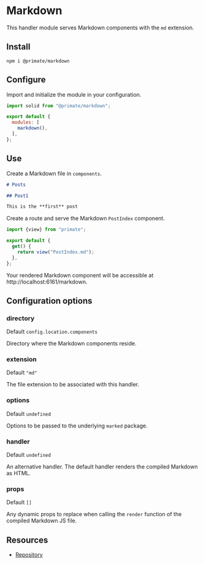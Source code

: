 # Markdown

This handler module serves Markdown components with the `md` extension.

## Install

`npm i @primate/markdown`

## Configure

Import and initialize the module in your configuration.

```js caption=primate.config.js
import solid from "@primate/markdown";

export default {
  modules: [
    markdown(),
  ],
};
```
## Use

Create a Markdown file in `components`.

```md caption=components/PostIndex.md
# Posts

## Post1

This is the **first** post
```

Create a route and serve the Markdown `PostIndex` component.

```js caption=routes/markdown.js
import {view} from "primate";

export default {
  get() {
    return view("PostIndex.md");
  },
};
```

Your rendered Markdown component will be accessible at
http://localhost:6161/markdown.

## Configuration options

### directory

Default `config.location.components`

Directory where the Markdown components reside.

### extension

Default `"md"`

The file extension to be associated with this handler.

### options

Default `undefined`

Options to be passed to the underlying `marked` package.

### handler

Default `undefined`

An alternative handler. The default handler renders the compiled Markdown as
HTML.

### props

Default `[]`

Any dynamic props to replace when calling the `render` function of the compiled
Markdown JS file.

## Resources

* [Repository][repo]

[repo]: https://github.com/primatejs/primate/tree/master/packages/markdown
